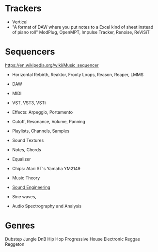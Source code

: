 # Trackers
- Vertical
- "A format of DAW where you put notes to a Excel kind of sheet instead of piano roll"
ModPlug, OpenMPT, Impulse Tracker, Renoise, ReViSiT
# Sequencers
https://en.wikipedia.org/wiki/Music_sequencer
- Horizontal
Rebirth, Reaktor, Frooty Loops, Reason, Reaper, LMMS

- DAW
- MIDI
- VST, VST3, VSTi
- Effects: Arpeggio, Portamento
- Cutoff, Resonance, Volume, Panning
- Playlists, Channels, Samples
- Sound Textures
- Notes, Chords
- Equalizer
- Chips: Atari ST's Yamaha YM2149

- Music Theory
- [Sound Engineering](Sound%20Engineering.md)
- Sine waves, [](Digital%20Communications.md#^Heading%7CPulse%20Code%20Modulation)
- Audio Spectrography and Analysis

# Genres
Dubstep
Jungle
DnB
Hip Hop
Progressive
House
Electronic
Reggae
Reggeton